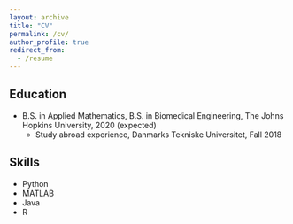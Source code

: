```yaml
---
layout: archive
title: "CV"
permalink: /cv/
author_profile: true
redirect_from:
  - /resume
---
```


## Education
* B.S. in Applied Mathematics, B.S. in Biomedical Engineering, The Johns Hopkins University, 2020 (expected)
	* Study abroad experience, Danmarks Tekniske Universitet, Fall 2018


## Skills
* Python
* MATLAB
* Java
* R

